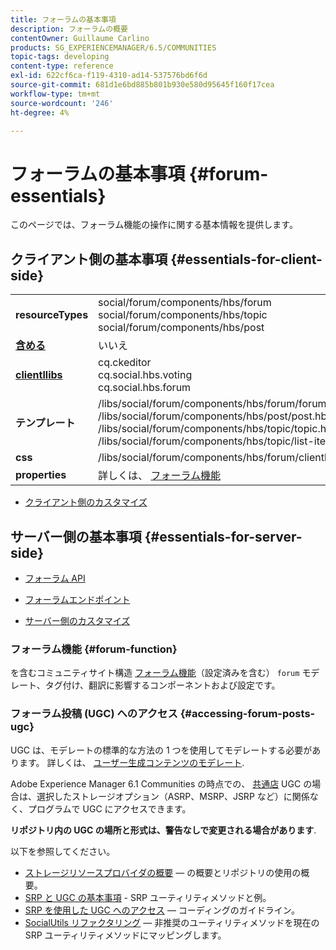 ```yaml
---
title: フォーラムの基本事項
description: フォーラムの概要
contentOwner: Guillaume Carlino
products: SG_EXPERIENCEMANAGER/6.5/COMMUNITIES
topic-tags: developing
content-type: reference
exl-id: 622cf6ca-f119-4310-ad14-537576bd6f6d
source-git-commit: 681d1e6bd885b801b930e580d95645f160f17cea
workflow-type: tm+mt
source-wordcount: '246'
ht-degree: 4%

---
```


# フォーラムの基本事項 {#forum-essentials}

このページでは、フォーラム機能の操作に関する基本情報を提供します。

## クライアント側の基本事項 {#essentials-for-client-side}

<table>
 <tbody>
  <tr>
   <td> <strong>resourceTypes</strong></td>
   <td>social/forum/components/hbs/forum<br /> social/forum/components/hbs/topic<br /> social/forum/components/hbs/post</td>
  </tr>
  <tr>
   <td> <a href="scf.md#add-or-include-a-communities-component"><strong>含める</strong></a></td>
   <td>いいえ</td>
  </tr>
  <tr>
   <td> <a href="clientlibs.md"><strong>clientllibs</strong></a></td>
   <td>cq.ckeditor<br /> cq.social.hbs.voting<br /> cq.social.hbs.forum</td>
  </tr>
  <tr>
   <td> <strong>テンプレート</strong></td>
   <td> /libs/social/forum/components/hbs/forum/forum.hbs<br /> /libs/social/forum/components/hbs/post/post.hbs<br /> /libs/social/forum/components/hbs/topic/topic.hbs<br /> /libs/social/forum/components/hbs/topic/list-item.hbs<br /> </td>
  </tr>
  <tr>
   <td> <strong>css</strong></td>
   <td> /libs/social/forum/components/hbs/forum/clientlibs/forum.css</td>
  </tr>
  <tr>
   <td><strong> properties</strong></td>
   <td>詳しくは、 <a href="forum.md">フォーラム機能</a></td>
  </tr>
 </tbody>
</table>

* [クライアント側のカスタマイズ](client-customize.md)

## サーバー側の基本事項 {#essentials-for-server-side}

* [フォーラム API](https://developer.adobe.com/experience-manager/reference-materials/6-5/javadoc/com/adobe/cq/social/forum/client/api/package-summary.html)

* [フォーラムエンドポイント](https://developer.adobe.com/experience-manager/reference-materials/6-5/javadoc/com/adobe/cq/social/forum/client/endpoints/package-summary.html)

* [サーバー側のカスタマイズ](server-customize.md)

### フォーラム機能 {#forum-function}

を含むコミュニティサイト構造 [フォーラム機能](functions.md#forum-function)（設定済みを含む） `forum` モデレート、タグ付け、翻訳に影響するコンポーネントおよび設定です。

### フォーラム投稿 (UGC) へのアクセス {#accessing-forum-posts-ugc}

UGC は、モデレートの標準的な方法の 1 つを使用してモデレートする必要があります。
詳しくは、 [ユーザー生成コンテンツのモデレート](moderate-ugc.md).

Adobe Experience Manager 6.1 Communities の時点での、 [共通店](working-with-srp.md) UGC の場合は、選択したストレージオプション（ASRP、MSRP、JSRP など）に関係なく、プログラムで UGC にアクセスできます。

**リポジトリ内の UGC の場所と形式は、警告なしで変更される場合があります**.

以下を参照してください。

* [ストレージリソースプロバイダの概要](srp.md)  — の概要とリポジトリの使用の概要。
* [SRP と UGC の基本事項](srp-and-ugc.md) - SRP ユーティリティメソッドと例。
* [SRP を使用した UGC へのアクセス](accessing-ugc-with-srp.md)  — コーディングのガイドライン。
* [SocialUtils リファクタリング](socialutils.md)  — 非推奨のユーティリティメソッドを現在の SRP ユーティリティメソッドにマッピングします。
